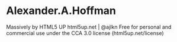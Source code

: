 # Alexander.A.Hoffman

Massively by HTML5 UP
html5up.net | @ajlkn
Free for personal and commercial use under the CCA 3.0 license (html5up.net/license)
